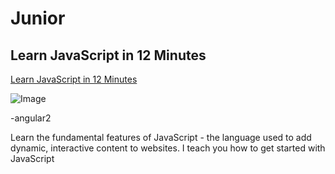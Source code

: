 # Junior

## Learn JavaScript in 12 Minutes

[Learn JavaScript in 12 Minutes](https://www.youtube.com/watch?v=Ukg_U3CnJWI)

![Image](https://i.ytimg.com/vi/Ukg_U3CnJWI/default.jpg)

-angular2

Learn the fundamental features of JavaScript - the language used to add dynamic, interactive content to websites. I teach you how to get started with JavaScript

